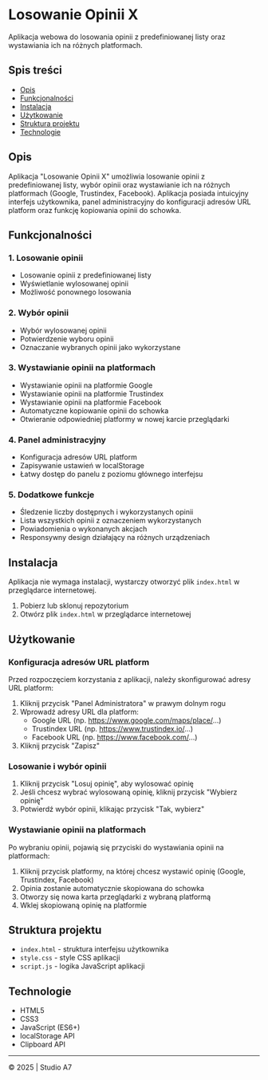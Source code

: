 # Losowanie Opinii X

Aplikacja webowa do losowania opinii z predefiniowanej listy oraz wystawiania ich na różnych platformach.

## Spis treści

- [Opis](#opis)
- [Funkcjonalności](#funkcjonalności)
- [Instalacja](#instalacja)
- [Użytkowanie](#użytkowanie)
- [Struktura projektu](#struktura-projektu)
- [Technologie](#technologie)

## Opis

Aplikacja "Losowanie Opinii X" umożliwia losowanie opinii z predefiniowanej listy, wybór opinii oraz wystawianie ich na różnych platformach (Google, Trustindex, Facebook). Aplikacja posiada intuicyjny interfejs użytkownika, panel administracyjny do konfiguracji adresów URL platform oraz funkcję kopiowania opinii do schowka.

## Funkcjonalności

### 1. Losowanie opinii
- Losowanie opinii z predefiniowanej listy
- Wyświetlanie wylosowanej opinii
- Możliwość ponownego losowania

### 2. Wybór opinii
- Wybór wylosowanej opinii
- Potwierdzenie wyboru opinii
- Oznaczanie wybranych opinii jako wykorzystane

### 3. Wystawianie opinii na platformach
- Wystawianie opinii na platformie Google
- Wystawianie opinii na platformie Trustindex
- Wystawianie opinii na platformie Facebook
- Automatyczne kopiowanie opinii do schowka
- Otwieranie odpowiedniej platformy w nowej karcie przeglądarki

### 4. Panel administracyjny
- Konfiguracja adresów URL platform
- Zapisywanie ustawień w localStorage
- Łatwy dostęp do panelu z poziomu głównego interfejsu

### 5. Dodatkowe funkcje
- Śledzenie liczby dostępnych i wykorzystanych opinii
- Lista wszystkich opinii z oznaczeniem wykorzystanych
- Powiadomienia o wykonanych akcjach
- Responsywny design działający na różnych urządzeniach

## Instalacja

Aplikacja nie wymaga instalacji, wystarczy otworzyć plik `index.html` w przeglądarce internetowej.

1. Pobierz lub sklonuj repozytorium
2. Otwórz plik `index.html` w przeglądarce internetowej

## Użytkowanie

### Konfiguracja adresów URL platform

Przed rozpoczęciem korzystania z aplikacji, należy skonfigurować adresy URL platform:

1. Kliknij przycisk "Panel Administratora" w prawym dolnym rogu
2. Wprowadź adresy URL dla platform:
   - Google URL (np. https://www.google.com/maps/place/...)
   - Trustindex URL (np. https://www.trustindex.io/...)
   - Facebook URL (np. https://www.facebook.com/...)
3. Kliknij przycisk "Zapisz"

### Losowanie i wybór opinii

1. Kliknij przycisk "Losuj opinię", aby wylosować opinię
2. Jeśli chcesz wybrać wylosowaną opinię, kliknij przycisk "Wybierz opinię"
3. Potwierdź wybór opinii, klikając przycisk "Tak, wybierz"

### Wystawianie opinii na platformach

Po wybraniu opinii, pojawią się przyciski do wystawiania opinii na platformach:

1. Kliknij przycisk platformy, na której chcesz wystawić opinię (Google, Trustindex, Facebook)
2. Opinia zostanie automatycznie skopiowana do schowka
3. Otworzy się nowa karta przeglądarki z wybraną platformą
4. Wklej skopiowaną opinię na platformie

## Struktura projektu

- `index.html` - struktura interfejsu użytkownika
- `style.css` - style CSS aplikacji
- `script.js` - logika JavaScript aplikacji

## Technologie

- HTML5
- CSS3
- JavaScript (ES6+)
- localStorage API
- Clipboard API

---

© 2025 | Studio A7